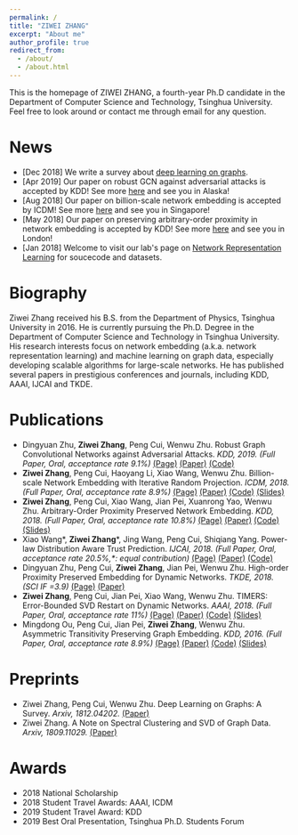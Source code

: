 ```yaml
---
permalink: /
title: "ZIWEI ZHANG"
excerpt: "About me"
author_profile: true
redirect_from: 
  - /about/
  - /about.html
---
```


This is the homepage of ZIWEI ZHANG, a fourth-year Ph.D candidate in the Department of Computer Science and Technology, Tsinghua University. Feel free to look around or contact me through email for any question.

News
=====
* [Dec 2018] We write a survey about [deep learning on graphs](https://arxiv.org/abs/1812.04202).
* [Apr 2019] Our paper on robust GCN against adversarial attacks is accepted by KDD! See more [here](https://zw-zhang.github.io/publication/2019-08-Robust-Graph-Convolutional-Networks-Against-Adversarial-Attacks) and see you in Alaska!
* [Aug 2018] Our paper on billion-scale network embedding is accepted by ICDM! See more [here](https://zw-zhang.github.io/publication/2018-08-Billion-scale-Network-Embedding-with-Iterative-Random-Projection) and see you in Singapore!
* [May 2018] Our paper on preserving arbitrary-order proximity in network embedding is accepted by KDD! See more [here](https://zw-zhang.github.io/publication/2018-08-Arbitrary-Order-Proximity-Preserved-Network-Embedding) and see you in London! 
* [Jan 2018] Welcome to visit our lab's page on [Network Representation Learning](http://nrl.thumedialab.com/) for soucecode and datasets.

Biography
=====
Ziwei Zhang received his B.S. from the Department of Physics, Tsinghua University in 2016. 
He is currently pursuing the Ph.D. Degree in the Department of Computer Science and Technology in Tsinghua University. 
His research interests focus on network embedding (a.k.a. network representation learning) and machine learning on graph data, especially developing scalable algorithms for large-scale networks. 
He has published several papers in prestigious conferences and journals, including KDD, AAAI, IJCAI and TKDE.

Publications
=====
* Dingyuan Zhu, **Ziwei Zhang**, Peng Cui, Wenwu Zhu. Robust Graph Convolutional Networks against Adversarial Attacks. _KDD, 2019. (Full Paper, Oral, acceptance rate 9.1%)_ [(Page)](https://zw-zhang.github.io/publication/2019-08-Robust-Graph-Convolutional-Networks-Against-Adversarial-Attacks) [(Paper)](https://zw-zhang.github.io/files/2019_KDD_RGCN.pdf)  [(Code)](https://zw-zhang.github.io/files/2019_KDD_RGCN.zip)
* **Ziwei Zhang**, Peng Cui, Haoyang Li, Xiao Wang, Wenwu Zhu. Billion-scale Network Embedding with Iterative Random Projection. _ICDM, 2018. (Full Paper, Oral, acceptance rate 8.9%)_ [(Page)](https://zw-zhang.github.io/publication/2018-08-Billion-scale-Network-Embedding-with-Iterative-Random-Projection) [(Paper)](https://zw-zhang.github.io/files/2018_ICDM_RandNE.pdf)  [(Code)](https://github.com/ZW-ZHANG/RandNE) [(Slides)](https://zw-zhang.github.io/files/2018_ICDM_Slides.pdf)
* **Ziwei Zhang**, Peng Cui, Xiao Wang, Jian Pei, Xuanrong Yao, Wenwu Zhu. Arbitrary-Order Proximity Preserved Network Embedding. _KDD, 2018. (Full Paper, Oral, acceptance rate 10.8%)_ [(Page)](https://zw-zhang.github.io/publication/2018-08-Arbitrary-Order-Proximity-Preserved-Network-Embedding) [(Paper)](https://zw-zhang.github.io/files/2018_KDD_AROPE.pdf) [(Code)](https://github.com/ZW-ZHANG/AROPE) [(Slides)](https://zw-zhang.github.io/files/2018_KDD_Slides.pdf)
* Xiao Wang\*, **Ziwei Zhang**\*, Jing Wang, Peng Cui, Shiqiang Yang. Power-law Distribution Aware Trust Prediction. _IJCAI, 2018. (Full Paper, Oral, acceptance rate 20.5%,\*: equal contribution)_ [(Page)](https://zw-zhang.github.io/publication/2018-07-Power-law-Distribution-Aware-Trust-Prediction) [(Paper)](https://zw-zhang.github.io/files/2018_IJCAI_Trust.pdf) [(Code)](https://github.com/ZW-ZHANG/Powerlaw_TP)
* Dingyuan Zhu, Peng Cui, **Ziwei Zhang**, Jian Pei, Wenwu Zhu. High-order Proximity Preserved Embedding for Dynamic Networks. _TKDE, 2018. (SCI IF =3.9)_ [(Page)](https://zw-zhang.github.io/publication/2018-04-High-order-Proximity-Preserved-Embedding-For-Dynamic-Networks) [(Paper)](https://zw-zhang.github.io/files/2018_TKDE_DHPE.pdf)
* **Ziwei Zhang**, Peng Cui, Jian Pei, Xiao Wang, Wenwu Zhu. TIMERS: Error-Bounded SVD Restart on Dynamic Networks. _AAAI, 2018. (Full Paper, Oral, acceptance rate 11%)_ [(Page)](https://zw-zhang.github.io/publication/2018-02-TIMERS-Error-Bounded-SVD-Restart-on-Dynamic-Networks) [(Paper)](https://zw-zhang.github.io/files/2018_AAAI_TIMERS.pdf) [(Code)](https://github.com/ZW-ZHANG/TIMERS) [(Slides)](https://zw-zhang.github.io/files/2018_AAAI_TIMERS.pdf)
* Mingdong Ou, Peng Cui, Jian Pei, **Ziwei Zhang**, Wenwu Zhu. Asymmetric Transitivity Preserving Graph Embedding. _KDD, 2016. (Full Paper, Oral, acceptance rate 8.9%)_ [(Page)](https://zw-zhang.github.io/publication/2016-08-Asymmetric-Transitivity-Preserving-Graph-Embedding) [(Paper)](https://zw-zhang.github.io/files/2016_KDD_HOPE.pdf) [(Code)](https://github.com/ZW-ZHANG/HOPE) [(Slides)](https://zw-zhang.github.io/files/2016_KDD_Slides.pdf)

Preprints
=====
* Ziwei Zhang, Peng Cui, Wenwu Zhu. Deep Learning on Graphs: A Survey. _Arxiv, 1812.04202._ [(Paper)](https://arxiv.org/abs/1812.04202)
* Ziwei Zhang. A Note on Spectral Clustering and SVD of Graph Data. _Arxiv, 1809.11029._ [(Paper)](https://arxiv.org/abs/1809.11029)

Awards
=====
* 2018    National Scholarship
* 2018    Student Travel Awards: AAAI, ICDM
* 2019    Student Travel Award: KDD
* 2019    Best Oral Presentation, Tsinghua Ph.D. Students Forum